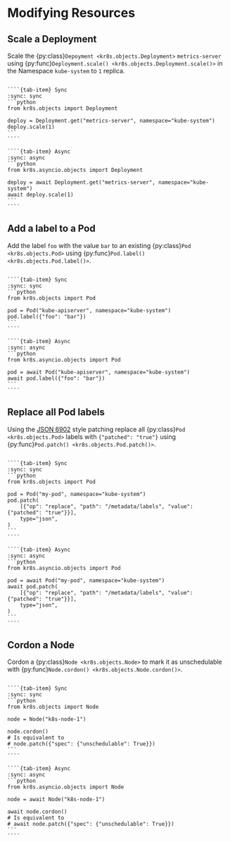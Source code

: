 # Modifying Resources

## Scale a Deployment

Scale the {py:class}`Depoyment <kr8s.objects.Deployment>` `metrics-server` using {py:func}`Deployment.scale() <kr8s.objects.Deployment.scale()>`
in the Namespace `kube-system` to `1` replica.

`````{tab-set}

````{tab-item} Sync
:sync: sync
```python
from kr8s.objects import Deployment

deploy = Deployment.get("metrics-server", namespace="kube-system")
deploy.scale(1)
```
````

````{tab-item} Async
:sync: async
```python
from kr8s.asyncio.objects import Deployment

deploy = await Deployment.get("metrics-server", namespace="kube-system")
await deploy.scale(1)
```
````

`````

## Add a label to a Pod

Add the label `foo` with the value `bar` to an existing {py:class}`Pod <kr8s.objects.Pod>` using {py:func}`Pod.label() <kr8s.objects.Pod.label()>`.

`````{tab-set}

````{tab-item} Sync
:sync: sync
```python
from kr8s.objects import Pod

pod = Pod("kube-apiserver", namespace="kube-system")
pod.label({"foo": "bar"})
```
````

````{tab-item} Async
:sync: async
```python
from kr8s.asyncio.objects import Pod

pod = await Pod("kube-apiserver", namespace="kube-system")
await pod.label({"foo": "bar"})
```
````

`````

## Replace all Pod labels

Using the [JSON 6902](https://jsonpatch.com/) style patching replace all {py:class}`Pod <kr8s.objects.Pod>` labels with `{"patched": "true"}` using {py:func}`Pod.patch() <kr8s.objects.Pod.patch()>`.

`````{tab-set}

````{tab-item} Sync
:sync: sync
```python
from kr8s.objects import Pod

pod = Pod("my-pod", namespace="kube-system")
pod.patch(
    [{"op": "replace", "path": "/metadata/labels", "value": {"patched": "true"}}],
    type="json",
)
```
````

````{tab-item} Async
:sync: async
```python
from kr8s.asyncio.objects import Pod

pod = await Pod("my-pod", namespace="kube-system")
await pod.patch(
    [{"op": "replace", "path": "/metadata/labels", "value": {"patched": "true"}}],
    type="json",
)
```
````

`````

## Cordon a Node

Cordon a {py:class}`Node <kr8s.objects.Node>` to mark it as unschedulable with {py:func}`Node.cordon() <kr8s.objects.Node.cordon()>`.

`````{tab-set}

````{tab-item} Sync
:sync: sync
```python
from kr8s.objects import Node

node = Node("k8s-node-1")

node.cordon()
# Is equivalent to
# node.patch({"spec": {"unschedulable": True}})
```
````

````{tab-item} Async
:sync: async
```python
from kr8s.asyncio.objects import Node

node = await Node("k8s-node-1")

await node.cordon()
# Is equivalent to
# await node.patch({"spec": {"unschedulable": True}})
```
````

`````
